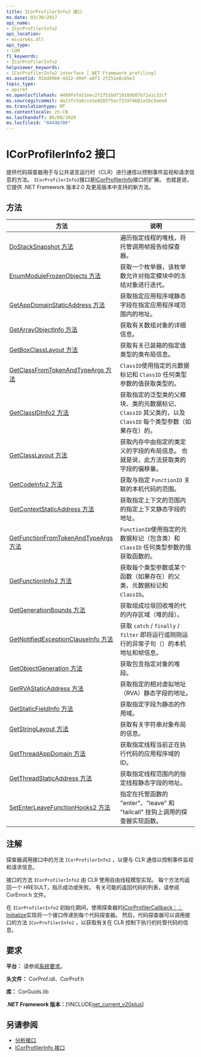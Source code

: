 ```yaml
---
title: ICorProfilerInfo2 接口
ms.date: 03/30/2017
api_name:
- ICorProfilerInfo2
api_location:
- mscorwks.dll
api_type:
- COM
f1_keywords:
- ICorProfilerInfo2
helpviewer_keywords:
- ICorProfilerInfo2 interface [.NET Framework profiling]
ms.assetid: 91bd49b6-4d12-494f-a8f1-2f251e8c65e3
topic_type:
- apiref
ms.openlocfilehash: 4480fefa51eec2f2751bd71910db87b72a1c32cf
ms.sourcegitcommit: da21fc5a8cce1e028575acf31974681a1bc5aeed
ms.translationtype: MT
ms.contentlocale: zh-CN
ms.lasthandoff: 06/08/2020
ms.locfileid: "84496706"
---
```

# <a name="icorprofilerinfo2-interface"></a>ICorProfilerInfo2 接口
提供代码探查器用于与公共语言运行时（CLR）进行通信以控制事件监视和请求信息的方法。 `ICorProfilerInfo2`接口是[ICorProfilerInfo](icorprofilerinfo-interface.md)接口的扩展。 也就是说，它提供 .NET Framework 版本2.0 及更高版本中支持的新方法。  
  
## <a name="methods"></a>方法  
  
|方法|说明|  
|------------|-----------------|  
|[DoStackSnapshot 方法](icorprofilerinfo2-dostacksnapshot-method.md)|遍历指定线程的堆栈，将托管调用帧报告给探查器。|  
|[EnumModuleFrozenObjects 方法](icorprofilerinfo2-enummodulefrozenobjects-method.md)|获取一个枚举器，该枚举数允许对指定模块中的冻结对象进行迭代。|  
|[GetAppDomainStaticAddress 方法](icorprofilerinfo2-getappdomainstaticaddress-method.md)|获取指定应用程序域静态字段在指定应用程序域范围内的地址。|  
|[GetArrayObjectInfo 方法](icorprofilerinfo2-getarrayobjectinfo-method.md)|获取有关数组对象的详细信息。|  
|[GetBoxClassLayout 方法](icorprofilerinfo2-getboxclasslayout-method.md)|获取有关已装箱的指定值类型的类布局信息。|  
|[GetClassFromTokenAndTypeArgs 方法](icorprofilerinfo2-getclassfromtokenandtypeargs-method.md)|`ClassID`使用指定的元数据标记和 `ClassID` 任何类型参数的值获取类型的。|  
|[GetClassIDInfo2 方法](icorprofilerinfo2-getclassidinfo2-method.md)|获取指定的泛型类的父模块、类的元数据标记、 `ClassID` 其父类的，以及 `ClassID` 每个类型参数（如果存在）的。|  
|[GetClassLayout 方法](icorprofilerinfo2-getclasslayout-method.md)|获取内存中由指定的类定义的字段的布局信息。 也就是说，此方法获取类的字段的偏移量。|  
|[GetCodeInfo2 方法](icorprofilerinfo2-getcodeinfo2-method.md)|获取与指定 `FunctionID` 关联的本机代码的范围。|  
|[GetContextStaticAddress 方法](icorprofilerinfo2-getcontextstaticaddress-method.md)|获取指定上下文的范围内的指定上下文静态字段的地址。|  
|[GetFunctionFromTokenAndTypeArgs 方法](icorprofilerinfo2-getfunctionfromtokenandtypeargs-method.md)|`FunctionID`使用指定的元数据标记（包含类）和 `ClassID` 任何类型参数的值获取函数的。|  
|[GetFunctionInfo2 方法](icorprofilerinfo2-getfunctioninfo2-method.md)|获取每个类型参数或某个函数（如果存在）的父类、元数据标记和 `ClassID`。|  
|[GetGenerationBounds 方法](icorprofilerinfo2-getgenerationbounds-method.md)|获取组成垃圾回收堆的代的内存区域（堆的段）。|  
|[GetNotifiedExceptionClauseInfo 方法](icorprofilerinfo2-getnotifiedexceptionclauseinfo-method.md)|获取 `catch` / `finally` / `filter` 即将运行或刚刚运行的异常子句（）的本机地址和帧信息。|  
|[GetObjectGeneration 方法](icorprofilerinfo2-getobjectgeneration-method.md)|获取包含指定对象的堆段。|  
|[GetRVAStaticAddress 方法](icorprofilerinfo2-getrvastaticaddress-method.md)|获取指定的相对虚拟地址（RVA）静态字段的地址。|  
|[GetStaticFieldInfo 方法](icorprofilerinfo2-getstaticfieldinfo-method.md)|获取指定字段为静态的作用域。|  
|[GetStringLayout 方法](icorprofilerinfo2-getstringlayout-method.md)|获取有关字符串对象布局的信息。|  
|[GetThreadAppDomain 方法](icorprofilerinfo2-getthreadappdomain-method.md)|获取指定线程当前正在执行代码的应用程序域的 ID。|  
|[GetThreadStaticAddress 方法](icorprofilerinfo2-getthreadstaticaddress-method.md)|获取指定线程范围内的指定线程静态字段的地址。|  
|[SetEnterLeaveFunctionHooks2 方法](icorprofilerinfo2-setenterleavefunctionhooks2-method.md)|指定在托管函数的 "enter"、"leave" 和 "tailcall" 挂钩上调用的探查器实现函数。|  
  
## <a name="remarks"></a>注解  
 探查器调用接口中的方法 `ICorProfilerInfo2` ，以便与 CLR 通信以控制事件监视和请求信息。  
  
 接口的方法 `ICorProfilerInfo2` 由 CLR 使用自由线程模型实现。 每个方法均返回一个 HRESULT，指示成功或失败。 有关可能的返回代码的列表，请参阅 CorError.h 文件。  
  
 在 `ICorProfilerInfo2` 初始化期间，使用探查器的[ICorProfilerCallback：： Initialize](icorprofilercallback-initialize-method.md)实现将一个接口传递到每个代码探查器。 然后，代码探查器可以调用接口的方法 `ICorProfilerInfo2` ，以获取有关在 CLR 控制下执行的托管代码的信息。  
  
## <a name="requirements"></a>要求  
 **平台：** 请参阅[系统要求](../../get-started/system-requirements.md)。  
  
 **头文件：** CorProf.idl、CorProf.h  
  
 **库：** CorGuids.lib  
  
 **.NET Framework 版本：**[!INCLUDE[net_current_v20plus](../../../../includes/net-current-v20plus-md.md)]  
  
## <a name="see-also"></a>另请参阅

- [分析接口](profiling-interfaces.md)
- [ICorProfilerInfo 接口](icorprofilerinfo-interface.md)
